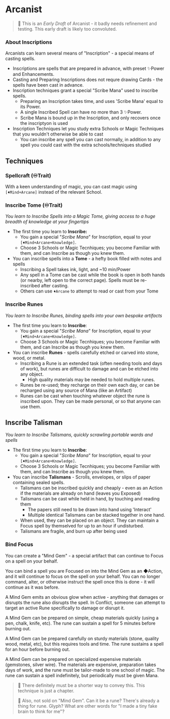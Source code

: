# Arcanist

> 📖 This is an *Early Draft* of Arcanist - it badly needs refinement and testing. This early draft is likely too convoluted.

### About Inscriptions
Arcanists can learn several means of "Inscription" - a special means of casting spells.
- Inscriptions are spells that are prepared in advance, with preset ✨Power and Enhancements.
- Casting and Preparing Inscriptions does not requre drawing Cards - the spells have been cast in advance.
- Inscription techniques grant a special "Scribe Mana" used to inscribe spells.
  - Preparing an Inscription takes time, and uses 'Scribe Mana' equal to its Power.
  - A single Inscribed Spell can have no more than 3 ✨Power.
  - Scribe Mana is bound up in the Inscription, and only recovers once the inscriptyon is used
- Inscription Techniques let you study extra Schools or Magic Techniques that you wouldn't otherwise be able to cast
  - You can inscribe any spell you can cast normally, in addition to any spell you could cast with the extra schools/techniques studied

## Techniques

### Spellcraft (♾Trait)
With a keen understanding of magic, you can cast magic using `[♦Mind+Arcane]` instead of the relevant School.

### Inscribe Tome (♾Trait)
*You learn to Inscribe Spells into a Magic Tome, giving access to a huge breadth of knowledge at your fingertips*
- The first time you learn to **Inscribe:**
  - You gain a special "*Scribe Mana*" for Inscription, equal to your `[♦Mind+Arcane+Knowledge]`.
  - Choose 3 Schools or Magic Tecnhiques; you become Familiar with them, and can Inscribe as though you knew them.
- You can inscribe spells into a **Tome** - a hefty book filled with notes and spells
  - Inscribing a Spell takes ink, light, and ~10 min/Power
  - Any spell in a Tome can be cast while the book is open in both hands (or nearby, left open to the correct page). Spells must be re-inscribed after casting.
  - Others can use `♦Arcane` to attempt to read or cast from your Tome

### Inscribe Runes
*You learn to Inscribe Runes, binding spells into your own bespoke artifacts*
- The first time you learn to **Inscribe**:
  - You gain a special "*Scribe Mana*" for Inscription, equal to your `[♦Mind+Arcane+Knowledge]`.
  - Choose 3 Schools or Magic Tecnhiques; you become Familiar with them, and can Inscribe as though you knew them.
- You can inscribe **Runes** - spells carefully etched or carved into stone, wood, or metal.
  - Inscribing a Rune is an extended task (often needing tools and days of work), but runes are difficult to damage and can be etched into any object. 
    - High quality materials may be needed to hold multiple runes.
  - Runes be re-used; they recharge on their own each day, or can be recharged using any source of Mana (like an Artifact)
  - Runes can be cast when touching whatever object the rune is inscribed upon. They can be made personal, or so that anyone can use them.

## Inscribe Talisman
*You learn to Inscribe Talismans, quickly scrawling portable wards and spells*
- The first time you learn to **Inscribe**:
  - You gain a special "*Scribe Mana*" for Inscription, equal to your `[♦Mind+Arcane+Knowledge]`.
  - Choose 3 Schools or Magic Tecnhiques; you become Familiar with them, and can Inscribe as though you knew them.
- You can inscribe **Talismans** - Scrolls, envelopes, or slips of paper containing sealed spells.
  - Talismans can be inscribed quickly and cheaply - even as an Action if the materials are already on hand (leaves you Exposed)
  - Talismans can be cast while held in hand, by touching and reading them
    - The papers still need to be drawn into hand using 'Interact'
    - Multiple identical Talismans can be stacked together in one hand.
  - When used, they can be placed on an object. They can maintain a Focus spell by themselved for up to an hour if undisturbed.
  - Talismans are fragile, and burn up after being used

### Bind Focus

You can create a "Mind Gem" - a special artifact that can continue to Focus on a spell on your behalf. 

You can bind a spell you are Focused on into the Mind Gem as an ◆Action, and it will continue to focus on the spell on your behalf. You can no longer command, alter, or otherwise instruct the spell once this is done - it will continue as it was before.

A Mind Gem emits an obvious glow when active - anything that damages or disrupts the rune also disrupts the spell. In Conflict, someone can attempt to target an active Rune specifically to damage or disrupt it.

A Mind Gem can be prepared on simple, cheap materials quickly (using a pen, chalk, knife, etc). The rune can sustain a spell for 5 minutes before burning out.

A Mind Gem can be prepared carefully on sturdy materials (stone, quality wood, metal, etc), but this requires tools and time. The rune sustains a spell for an hour before burning out.

A Mind Gem can be prepared on specialized expensive materials (gemstones, silver wire). The materials are expensive, preparation takes days of work, and the rune must be tailor-made to one school of magic. The rune can sustain a spell indefinitely, but periodically must be given Mana.

> 📖 There definitely must be a shorter way to convey this. This technique is just a chapter. 
> 
> 📖 Also, not sold on "Mind Gem". Can it be a rune? There's already a thing for rune. Glyph? What are other words for "I made a tiny fake brain to think for me"?